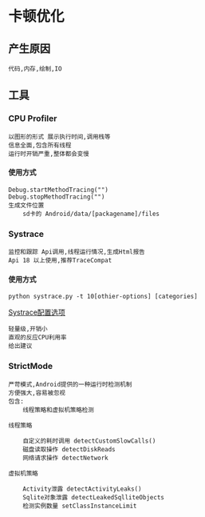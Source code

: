# 卡顿优化

## 产生原因

    代码,内存,绘制,IO

## 工具

### CPU Profiler

    以图形的形式 展示执行时间,调用栈等
    信息全面,包含所有线程
    运行时开销严重,整体都会变慢

#### 使用方式

    Debug.startMethodTracing("")
    Debug.stopMethodTracing("")
    生成文件位置
        sd卡的 Android/data/[packagename]/files

### Systrace

    监控和跟踪 Api调用,线程运行情况,生成Html报告
    Api 18 以上使用,推荐TraceCompat

#### 使用方式

    python systrace.py -t 10[othier-options] [categories]

[Systrace配置选项](https://developer.android.com/studio/command-line/systrace#command_options)

    轻量级,开销小
    直观的反应CPU利用率
    给出建议

### StrictMode

    严苛模式,Android提供的一种运行时检测机制
    方便强大,容易被忽视
    包含:
        线程策略和虚拟机策略检测

    线程策略

        自定义的耗时调用 detectCustomSlowCalls()
        磁盘读取操作 detectDiskReads
        网络请求操作 detectNetwork

    虚拟机策略

        Activity泄露 detectActivityLeaks()
        Sqlite对象泄露 detectLeakedSqlliteObjects
        检测实例数量 setClassInstanceLimit
